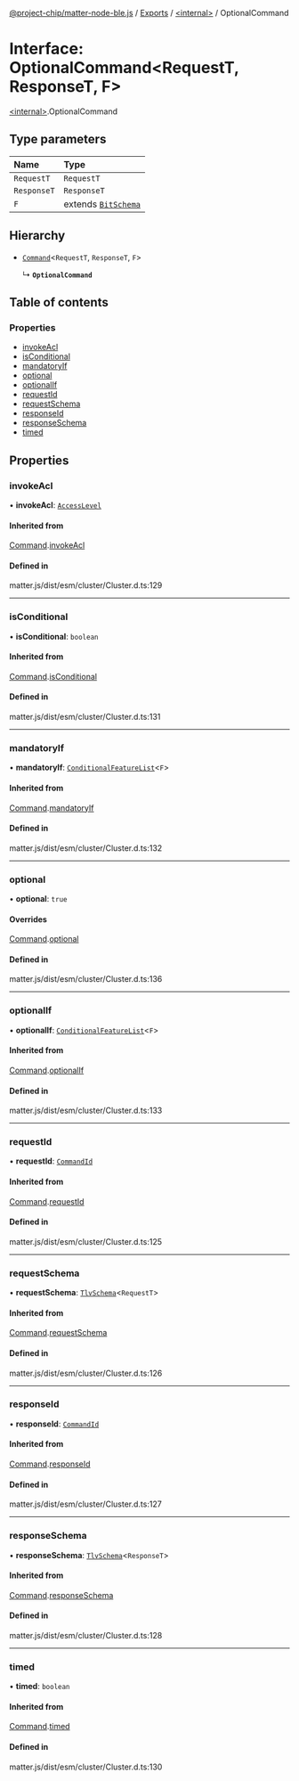 [@project-chip/matter-node-ble.js](../README.md) / [Exports](../modules.md) / [\<internal\>](../modules/internal_.md) / OptionalCommand

# Interface: OptionalCommand\<RequestT, ResponseT, F\>

[\<internal\>](../modules/internal_.md).OptionalCommand

## Type parameters

| Name | Type |
| :------ | :------ |
| `RequestT` | `RequestT` |
| `ResponseT` | `ResponseT` |
| `F` | extends [`BitSchema`](../modules/internal_.md#bitschema) |

## Hierarchy

- [`Command`](internal_.Command.md)\<`RequestT`, `ResponseT`, `F`\>

  ↳ **`OptionalCommand`**

## Table of contents

### Properties

- [invokeAcl](internal_.OptionalCommand.md#invokeacl)
- [isConditional](internal_.OptionalCommand.md#isconditional)
- [mandatoryIf](internal_.OptionalCommand.md#mandatoryif)
- [optional](internal_.OptionalCommand.md#optional)
- [optionalIf](internal_.OptionalCommand.md#optionalif)
- [requestId](internal_.OptionalCommand.md#requestid)
- [requestSchema](internal_.OptionalCommand.md#requestschema)
- [responseId](internal_.OptionalCommand.md#responseid)
- [responseSchema](internal_.OptionalCommand.md#responseschema)
- [timed](internal_.OptionalCommand.md#timed)

## Properties

### invokeAcl

• **invokeAcl**: [`AccessLevel`](../enums/internal_.AccessLevel.md)

#### Inherited from

[Command](internal_.Command.md).[invokeAcl](internal_.Command.md#invokeacl)

#### Defined in

matter.js/dist/esm/cluster/Cluster.d.ts:129

___

### isConditional

• **isConditional**: `boolean`

#### Inherited from

[Command](internal_.Command.md).[isConditional](internal_.Command.md#isconditional)

#### Defined in

matter.js/dist/esm/cluster/Cluster.d.ts:131

___

### mandatoryIf

• **mandatoryIf**: [`ConditionalFeatureList`](../modules/internal_.md#conditionalfeaturelist)\<`F`\>

#### Inherited from

[Command](internal_.Command.md).[mandatoryIf](internal_.Command.md#mandatoryif)

#### Defined in

matter.js/dist/esm/cluster/Cluster.d.ts:132

___

### optional

• **optional**: ``true``

#### Overrides

[Command](internal_.Command.md).[optional](internal_.Command.md#optional)

#### Defined in

matter.js/dist/esm/cluster/Cluster.d.ts:136

___

### optionalIf

• **optionalIf**: [`ConditionalFeatureList`](../modules/internal_.md#conditionalfeaturelist)\<`F`\>

#### Inherited from

[Command](internal_.Command.md).[optionalIf](internal_.Command.md#optionalif)

#### Defined in

matter.js/dist/esm/cluster/Cluster.d.ts:133

___

### requestId

• **requestId**: [`CommandId`](../modules/internal_.md#commandid)

#### Inherited from

[Command](internal_.Command.md).[requestId](internal_.Command.md#requestid)

#### Defined in

matter.js/dist/esm/cluster/Cluster.d.ts:125

___

### requestSchema

• **requestSchema**: [`TlvSchema`](../classes/internal_.TlvSchema.md)\<`RequestT`\>

#### Inherited from

[Command](internal_.Command.md).[requestSchema](internal_.Command.md#requestschema)

#### Defined in

matter.js/dist/esm/cluster/Cluster.d.ts:126

___

### responseId

• **responseId**: [`CommandId`](../modules/internal_.md#commandid)

#### Inherited from

[Command](internal_.Command.md).[responseId](internal_.Command.md#responseid)

#### Defined in

matter.js/dist/esm/cluster/Cluster.d.ts:127

___

### responseSchema

• **responseSchema**: [`TlvSchema`](../classes/internal_.TlvSchema.md)\<`ResponseT`\>

#### Inherited from

[Command](internal_.Command.md).[responseSchema](internal_.Command.md#responseschema)

#### Defined in

matter.js/dist/esm/cluster/Cluster.d.ts:128

___

### timed

• **timed**: `boolean`

#### Inherited from

[Command](internal_.Command.md).[timed](internal_.Command.md#timed)

#### Defined in

matter.js/dist/esm/cluster/Cluster.d.ts:130
